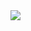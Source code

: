 <html>
<head>
    <meta charset="UTF-8">
</head>

<body>
   <img src="http://github.artbruk.ru/hi.svg">
</body>
</html>
